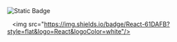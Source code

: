 <img alt="Static Badge" src="https://img.shields.io/badge/:badgeContent?logo=%3Csvg%20role%3D%22img%22%20viewBox%3D%220%200%2024%2024%22%20xmlns%3D%22http%3A%2F%2Fwww.w3.org%2F2000%2Fsvg%22%3E%3Ctitle%3ETistory%3C%2Ftitle%3E%3Cpath%20d%3D%22M0%203a3%203%200%201%200%206%200%203%203%200%200%200-6%200m9%2018a3%203%200%201%200%206%200%203%203%200%200%200-6%200m0-9a3%203%200%201%200%206%200%203%203%200%200%200-6%200m0-9a3%203%200%201%200%206%200%203%203%200%200%200-6%200m9%200a3%203%200%201%200%206%200%203%203%200%200%200-6%200%22%2F%3E%3C%2Fsvg%3E&logoColor=eb531f&label=Tistory&link=https%3A%2F%2Fklosv-dev.tistory.com%2F">

   <img src="https://img.shields.io/badge/React-61DAFB?style=flat&logo=React&logoColor=white"/>
